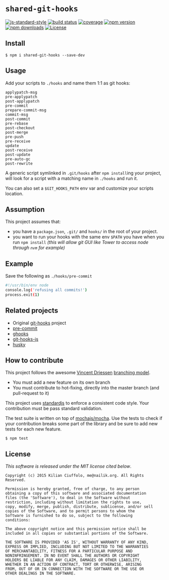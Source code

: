 # `shared-git-hooks`

[![js-standard-style](https://img.shields.io/badge/code%20style-standard-green.svg?style=flat-square)](https://github.com/feross/standard)
[![build status](https://img.shields.io/travis/kilianc/shared-git-hooks.svg?style=flat-square)](https://app.wercker.com/#applications/567b8fc61e29124443086121)
[![coverage](https://img.shields.io/codeclimate/coverage/github/kilianc/shared-git-hooks.svg?style=flat-square)](https://codeclimate.com/github/kilianc/shared-git-hooks/coverage)
[![npm version](https://img.shields.io/npm/v/shared-git-hooks.svg?style=flat-square)](https://www.npmjs.com/package/shared-git-hooks)
[![npm downloads](https://img.shields.io/npm/dm/shared-git-hooks.svg?style=flat-square)](https://www.npmjs.com/package/shared-git-hooks)
[![License](https://img.shields.io/npm/l/shared-git-hooks.svg?style=flat-square)](https://www.npmjs.com/package/shared-git-hooks)

## Install

    $ npm i shared-git-hooks --save-dev

## Usage

Add your scripts to `./hooks` and name them 1:1 as git hooks:

    applypatch-msg
    pre-applypatch
    post-applypatch
    pre-commit
    prepare-commit-msg
    commit-msg
    post-commit
    pre-rebase
    post-checkout
    post-merge
    pre-push
    pre-receive
    update
    post-receive
    post-update
    pre-auto-gc
    post-rewrite

A generic script symlinked in `.git/hooks` after `npm install`ing your project, will look for a script with a matching name in `./hooks` and run it.

You can also set a `$GIT_HOOKS_PATH` env var and customize your scripts location.

## Assumption

This project assumes that:

* you have a `package.json`, `.git/` and `hooks/` in the root of your project.
* you want to run your hooks with the same env `$PATH` you have when you run `npm install` *(this will allow git GUI like Tower to access node through `nvm` for example)*

## Example

Save the following as `./hooks/pre-commit`

```bash
#!/usr/bin/env node
console.log('refusing all commits!')
process.exit(1)
```

## Related projects

  * Original [git-hooks](https://github.com/icefox/git-hooks) project
  * [pre-commit](https://github.com/observing/pre-commit)
  * [ghooks](https://github.com/gtramontina/ghooks)
  * [git-hooks-js](https://github.com/tarmolov/git-hooks-js)
  * [husky](https://github.com/typicode/husky)

## How to contribute

This project follows the awesome [Vincent Driessen](http://nvie.com/about/) [branching model](http://nvie.com/posts/a-successful-git-branching-model/).

* You must add a new feature on its own branch
* You must contribute to hot-fixing, directly into the master branch (and pull-request to it)

This project uses [standardjs](https://github.com/feross/standard) to enforce a consistent code style. Your contribution must be pass standard validation.

The test suite is written on top of [mochajs/mocha](http://mochajs.org/). Use the tests to check if your contribution breaks some part of the library and be sure to add new tests for each new feature.

    $ npm test

## License

_This software is released under the MIT license cited below_.

    Copyright (c) 2015 Kilian Ciuffolo, me@nailik.org. All Rights Reserved.

    Permission is hereby granted, free of charge, to any person
    obtaining a copy of this software and associated documentation
    files (the 'Software'), to deal in the Software without
    restriction, including without limitation the rights to use,
    copy, modify, merge, publish, distribute, sublicense, and/or sell
    copies of the Software, and to permit persons to whom the
    Software is furnished to do so, subject to the following
    conditions:

    The above copyright notice and this permission notice shall be
    included in all copies or substantial portions of the Software.

    THE SOFTWARE IS PROVIDED 'AS IS', WITHOUT WARRANTY OF ANY KIND,
    EXPRESS OR IMPLIED, INCLUDING BUT NOT LIMITED TO THE WARRANTIES
    OF MERCHANTABILITY, FITNESS FOR A PARTICULAR PURPOSE AND
    NONINFRINGEMENT. IN NO EVENT SHALL THE AUTHORS OR COPYRIGHT
    HOLDERS BE LIABLE FOR ANY CLAIM, DAMAGES OR OTHER LIABILITY,
    WHETHER IN AN ACTION OF CONTRACT, TORT OR OTHERWISE, ARISING
    FROM, OUT OF OR IN CONNECTION WITH THE SOFTWARE OR THE USE OR
    OTHER DEALINGS IN THE SOFTWARE.
